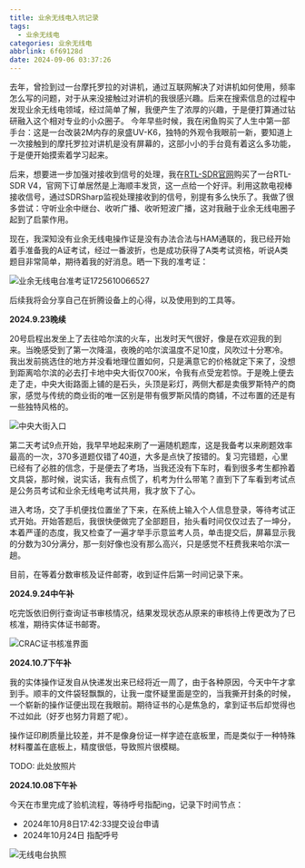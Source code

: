 ```yaml
---
title: 业余无线电入坑记录
tags:
  - 业余无线电
categories: 业余无线电
abbrlink: 6f69128d
date: 2024-09-06 03:37:26
---
```

去年，曾捡到过一台摩托罗拉的对讲机，通过互联网解决了对讲机如何使用，频率怎么写的问题，对于从来没接触过对讲机的我很感兴趣。后来在搜索信息的过程中发现业余无线电领域，经过简单了解，我便产生了浓厚的兴趣，于是便打算通过钻研融入这个相对专业的小众圈子。
今年早些时候，我在闲鱼购买了人生中第一部手台：这是一台改装2M内存的泉盛UV-K6，独特的外观令我眼前一新，要知道上一次接触到的摩托罗拉对讲机是没有屏幕的，这部小小的手台竟有着这么多功能，于是便开始摸索着学习起来。

后来，想要进一步加强对接收到信号的处理，我在[RTL-SDR官网](https://www.rtl-sdr.com/)购买了一台RTL-SDR V4，官网下订单居然是上海顺丰发货，这一点给一个好评。利用这款电视棒接收信号，通过SDRSharp监视处理接收到的信号，别提有多么快乐了。我做了很多尝试：守听业余中继台、收听广播、收听短波广播，这对我融于业余无线电圈子起到了启蒙作用。

现在，我深知没有业余无线电操作证是没有办法合法与HAM通联的，我已经开始着手准备我的A证考试，经过一番波折，也是成功获得了A类考试资格，听说A类题目非常简单，期待着我的好消息。晒一下我的准考证：

![业余无线电台准考证1725610066527](https://isjingbincn-wordpress-image.oss-cn-beijing.aliyuncs.com/202409061611603.jpg)

后续我将会分享自己在折腾设备上的心得，以及使用到的工具等。

**2024.9.23晚续**

20号启程出发坐上了去往哈尔滨的火车，出发时天气很好，像是在欢迎我的到来。当晚感受到了第一次降温，夜晚的哈尔滨温度不足10度，风吹过十分寒冷。我出发前挑选住的地方并没看地理位置如何，只是满意它的价格就定下来了，没想到距离哈尔滨的必去打卡地中央大街仅700米，令我有点受宠若惊。于是晚上便去走了走，中央大街路面上铺的是石头，头顶是彩灯，两侧大都是卖俄罗斯特产的商家，感觉与传统的商业街的唯一区别是带有俄罗斯风情的商铺，不过布置的还是有一些独特风格的。

![中央大街入口](https://isjingbincn-wordpress-image.oss-cn-beijing.aliyuncs.com/202409232244785.jpg)

第二天考试9点开始，我早早地起来刷了一遍随机题库，这是我备考以来刷题效率最高的一次，370多道题仅错了40道，大多是点快了按错的。复习完错题，心里已经有了必胜的信念，于是便去了考场，当我还没有下车时，看到很多考生都拎着文具袋，那时候，说实话，我有点慌了，机考为什么带笔？直到下了车看到考试点是公务员考试和业余无线电考试共用，我才放下了心。

进入考场，交了手机便找位置坐了下来，在系统上输入个人信息登录，等待考试正式开始。开始答题后，我很快便做完了全部题目，抬头看时间仅仅过去了一坤分，本着严谨的态度，我又检查了一遍才举手示意监考人员，单击提交后，屏幕显示我的分数为30分满分，那一刻好像也没有那么高兴，只是感觉不枉费我来哈尔滨一趟。

目前，在等着分数审核及证件邮寄，收到证件后第一时间记录下来。

**2024.9.24中午补**

吃完饭依旧例行查询证书审核情况，结果发现状态从原来的审核待上传更改为了已核准，期待实体证书邮寄。

![CRAC证书核准界面](https://isjingbincn-wordpress-image.oss-cn-beijing.aliyuncs.com/202409241216022.png)

**2024.10.7下午补**

我的实体操作证发自从快递发出来已经将近一周了，由于各种原因，今天中午才拿到手。顺丰的文件袋轻飘飘的，让我一度怀疑里面是空的，当我撕开封条的时候，一个崭新的操作证便出现在我眼前。期待证书的心是焦急的，拿到证书后却觉得也不过如此（好歹也努力背题了呢）。

操作证印刷质量比较差，并不是像身份证一样字迹在底板里，而是类似于一种特殊材料覆盖在底板上，精度很低，导致照片很模糊。

TODO: 此处放照片

**2024.10.08下午补**

今天在市里完成了验机流程，等待呼号指配ing，记录下时间节点：

- 2024年10月8日17:42:33提交设台申请
- 2024年10月24日 指配呼号

![无线电台执照](https://isjingbincn-wordpress-image.oss-cn-beijing.aliyuncs.com/202410250012196.png)

